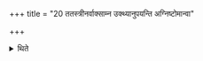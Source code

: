 +++
title = "20 ततस्त्रीनर्वाक्साम्न उक्थ्यानुपयन्ति अग्निष्टोमान्वा"

+++

<details><summary>थिते</summary>

20. (They) then perform the three Svarasāman-days with “Sāman turned hitherwards” as the Ukthya-sacrifices or Agniṣṭoma-sacrifices and 
</details>

